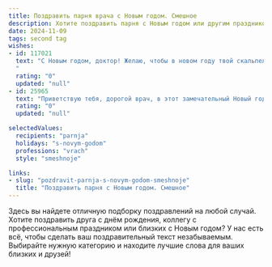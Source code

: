 ```yaml
---
title: Поздравить парня врача с Новым годом. Смешное
description: Хотите поздравить парня с Новым годом или другим праздником? Наш ИИ создаст незабываемое поздравление, а вы обязательно выделитесь среди других.  
date: 2024-11-09
tags: second tag
wishes:
- id: 117021
  text: "С Новым годом, доктор! Желаю, чтобы в новом году твой скальпель был острее, чем твой юмор, а диагнозы — только самые приятные (например, \"передозировка счастьем\"!).  Пусть все твои пациенты выздоравливают быстро, а ты успеваешь отдыхать,  не забывая при этом  выпивать за здоровье… своё!  С Новым годом!
  "
  rating: "0"
  updated: "null"
- id: 25965
  text: "Приветствую тебя, дорогой врач, в этот замечательный Новый год! Пусть твои руки будут так же ловки, как и твои шутки, и пусть каждый твой пациент уходит здоровым и с улыбкой на лице, зная, что его лечил сам доктор-весельчак! Желаю, чтобы в твоей аптечке всегда находился секретный ингредиент – смех, и чтобы каждый день был для тебя праздником жизни. С Новым годом, доктор, продолжай лечить мир от скуки и добавлять в наши жизни больше здоровых улыбок!"
  rating: "0"
  updated: "null"

selectedValues:
  recipients: "parnja"
  holidays: "s-novym-godom"
  professions: "vrach"
  style: "smeshnoje"

links:
- slug: "pozdravit-parnja-s-novym-godom-smeshnoje"
  title: "Поздравить парня с Новым годом. Смешное"
---
```


Здесь вы найдете отличную подборку поздравлений на любой случай.
Хотите поздравить друга с днём рождения, коллегу с профессиональным праздником или близких с Новым годом? У нас есть всё, чтобы сделать ваш поздравительный текст незабываемым. Выбирайте нужную категорию и находите лучшие слова для ваших близких и друзей!
